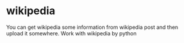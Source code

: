 # wikipedia
You can get wikipedia some information from wikipedia post and then upload it somewhere.
Work with wikipedia by python
